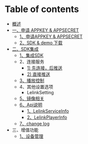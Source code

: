 # Table of contents

* [概述](README.md)
* [一、申请 APPKEY & APPSECRET](yi-shen-qing-appkey-appsecret/README.md)
  * [1、申请APPKEY & APPSECRET](yi-shen-qing-appkey-appsecret/1-shen-qing-appkey-appsecret.md)
  * [2、SDK & demo 下载](yi-shen-qing-appkey-appsecret/2sdk-demo-xia-zai.md)
* [二、SDK集成](features/README.md)
  * [1、集成SDK](features/integrated.md)
  * 2、连接服务
    * [1\) 先连接，后推送](features/2-lian-jie-fu-wu/1-xian-lian-jie-hou-tui-song.md)
    * [2\) 直接推送](features/2-lian-jie-fu-wu/2-zhi-jie-tui-song.md)
  * [3、播放控制](features/3-bo-fang-kong-zhi.md)
  * 4、其他设置选项
    * LelinkSetting
  * [5、镜像相关](features/5-jing-xiang-xiang-guan.md)
  * [6、Api说明](features/6api-shuo-ming/README.md)
    * [1、LelinkServiceInfo](features/6api-shuo-ming/1-lelinkserviceinfo.md)
    * [2、LelinkPlayerInfo](features/6api-shuo-ming/2-lelinkplayerinfo.md)
  * [7、change log](features/changelog.md)
* 三、增值功能
  * [1、设备管理](san-zeng-zhi-gong-neng/1-she-bei-guan-li.md)

